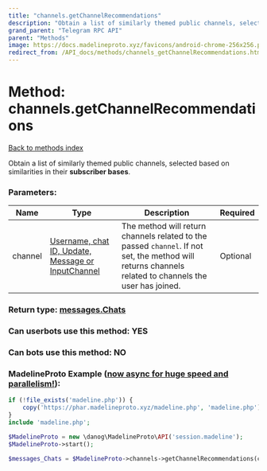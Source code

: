 ```yaml
---
title: "channels.getChannelRecommendations"
description: "Obtain a list of similarly themed public channels, selected based on similarities in their **subscriber bases**."
grand_parent: "Telegram RPC API"
parent: "Methods"
image: https://docs.madelineproto.xyz/favicons/android-chrome-256x256.png
redirect_from: /API_docs/methods/channels_getChannelRecommendations.html
---
```

# Method: channels.getChannelRecommendations
[Back to methods index](index.html)



Obtain a list of similarly themed public channels, selected based on similarities in their **subscriber bases**.

### Parameters:

| Name     |    Type       | Description | Required |
|----------|---------------|-------------|----------|
|channel|[Username, chat ID, Update, Message or InputChannel](/API_docs/types/InputChannel.html) | The method will return channels related to the passed `channel`. If not set, the method will returns channels related to channels the user has joined. | Optional|


### Return type: [messages.Chats](/API_docs/types/messages.Chats.html)

### Can userbots use this method: **YES**

### Can bots use this method: **NO**


### MadelineProto Example ([now async for huge speed and parallelism!](https://docs.madelineproto.xyz/docs/ASYNC.html)):


```php
if (!file_exists('madeline.php')) {
    copy('https://phar.madelineproto.xyz/madeline.php', 'madeline.php');
}
include 'madeline.php';

$MadelineProto = new \danog\MadelineProto\API('session.madeline');
$MadelineProto->start();

$messages_Chats = $MadelineProto->channels->getChannelRecommendations(channel: $InputChannel, );
```

